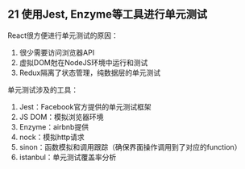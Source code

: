 ## 21 使用Jest, Enzyme等工具进行单元测试

React很方便进行单元测试的原因：

1. 很少需要访问浏览器API
2. 虚拟DOM尅在NodeJS环境中运行和测试
3. Redux隔离了状态管理，纯数据层的单元测试

单元测试涉及的工具：

1. Jest：Facebook官方提供的单元测试框架
2. JS DOM：模拟浏览器环境
3. Enzyme：airbnb提供
4. nock：模拟http请求
5. sinon：函数模拟和调用跟踪（确保界面操作调用到了对应的function）
6. istanbul：单元测试覆盖率分析